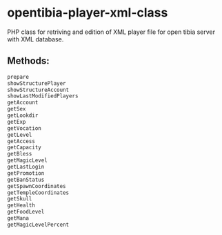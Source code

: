 # opentibia-player-xml-class
PHP class for retriving and edition of XML player file for open tibia server with XML database.

## Methods:

```php
prepare
showStructurePlayer
showStructureAccount
showLastModifiedPlayers
getAccount
getSex
getLookdir
getExp
getVocation
getLevel
getAccess
getCapacity
getBless
getMagicLevel
getLastLogin
getPromotion
getBanStatus
getSpawnCoordinates
getTempleCoordinates
getSkull
getHealth
getFoodLevel
getMana
getMagicLevelPercent
```
